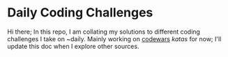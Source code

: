 # Daily Coding Challenges
Hi there; In this repo, I am collating my solutions to different coding challenges I take on ~daily.
 Mainly working on [codewars](https://www.codewars.com/) *katas* for now; I'll update this doc when I explore other sources.
